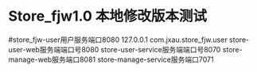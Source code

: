  # Store_fjw1.0 本地修改版本测试
 
 #store_fjw-user用户服务端口8080
     127.0.0.1  com.jxau.store_fjw.user
     store-user-web服务端端口号8080
     store-user-service服务端端口号8070
     store-manage-web服务端口8081
     store-manage-service服务端口7071